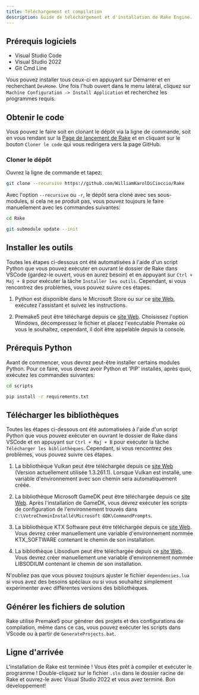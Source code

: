 ```yaml
---
title: Téléchargement et compilation
description: Guide de téléchargement et d'installation de Rake Engine.
---
```


## Prérequis logiciels

- Visual Studio Code
- Visual Studio 2022
- Git Cmd Line

Vous pouvez installer tous ceux-ci en appuyant sur Démarrer et en recherchant `DevHome`. Une fois l'hub ouvert dans le menu latéral, cliquez sur `Machine Configuration -> Install Application` et recherchez les programmes requis.

## Obtenir le code

Vous pouvez le faire soit en clonant le dépôt via la ligne de commande, soit en vous rendant sur la [Page de lancement de Rake](https://landing-rake-engine.netlify.app) et en cliquant sur le bouton `Cloner le code` qui vous redirigera vers la page GitHub.

### Cloner le dépôt

Ouvrez la ligne de commande et tapez:

```bash
git clone --recursive https://github.com/WilliamKarolDiCioccio/Rake
```

Avec l'option `--recursive` ou `-r`, le dépôt sera cloné avec ses sous-modules, si cela ne se produit pas, vous pouvez toujours le faire manuellement avec les commandes suivantes:

```bash
cd Rake
```
```bash
git submodule update --init
```

## Installer les outils

Toutes les étapes ci-dessous ont été automatisées à l'aide d'un script Python que vous pouvez exécuter en ouvrant le dossier de Rake dans VSCode (gardez-le ouvert, vous en aurez besoin) et en appuyant sur `Ctrl + Maj + B` pour exécuter la tâche `Installer les outils`. Cependant, si vous rencontrez des problèmes, vous pouvez suivre ces étapes.

1. Python est disponible dans le Microsoft Store ou sur ce [site Web](https://www.python.org/downloads/), exécutez l'assistant et suivez les instructions.

2. Premake5 peut être téléchargé depuis ce [site Web](https://premake.github.io/download). Choisissez l'option Windows, décompressez le fichier et placez l'exécutable Premake où vous le souhaitez, cependant, il doit être appelable depuis la console.

## Prérequis Python

Avant de commencer, vous devrez peut-être installer certains modules Python. Pour ce faire, vous devez avoir Python et 'PIP' installés, après quoi, exécutez les commandes suivantes:

```bash
cd scripts
```
```bash
pip install -r requirements.txt
```

## Télécharger les bibliothèques

Toutes les étapes ci-dessous ont été automatisées à l'aide d'un script Python que vous pouvez exécuter en ouvrant le dossier de Rake dans VSCode et en appuyant sur `Ctrl + Maj + B` pour exécuter la tâche `Télécharger les bibliothèques`. Cependant, si vous rencontrez des problèmes, vous pouvez suivre ces étapes.

1. La bibliothèque Vulkan peut être téléchargée depuis ce [site Web](https://sdk.lunarg.com/sdk/download/1.3.261.1/windows/VulkanSDK-1.3.261.1-Installer.exe) (Version actuellement utilisée 1.3.261.1). Lorsque Vulkan est installé, une variable d'environnement avec son chemin sera automatiquement créée.

2. La bibliothèque Microsoft GameDK peut être téléchargée depuis ce [site Web](https://github.com/microsoft/GDK/archive/refs/tags/June_2023_Update_3.zip). Après l'installation de GameDK, vous devrez exécuter les scripts de configuration de l'environnement trouvés dans `C:\VotreCheminInstallé\Microsoft GDK\CommandPrompts`.

3. La bibliothèque KTX Software peut être téléchargée depuis ce [site Web](https://github.com/KhronosGroup/KTX-Software/releases/download/v4.2.1/KTX-Software-4.2.1-Windows-arm64.exe). Vous devrez créer manuellement une variable d'environnement nommée KTX_SOFTWARE contenant le chemin de son installation.

4. La bibliothèque Libsodium peut être téléchargée depuis ce [site Web](https://github.com/jedisct1/libsodium/releases/download/1.0.19-RELEASE/libsodium-1.0.19-msvc.zip). Vous devrez créer manuellement une variable d'environnement nommée LIBSODIUM contenant le chemin de son installation.

N'oubliez pas que vous pouvez toujours ajuster le fichier `dependencies.lua` si vous avez des besoins spéciaux ou si vous souhaitez simplement expérimenter avec différentes versions des bibliothèques.

## Générer les fichiers de solution

Rake utilise Premake5 pour générer des projets et des configurations de compilation, même dans ce cas, vous pouvez exécuter les scripts dans VScode ou à partir de `GenerateProjects.bat`.

## Ligne d'arrivée

L'installation de Rake est terminée ! Vous êtes prêt à compiler et exécuter le programme ! Double-cliquez sur le fichier `.sln` dans le dossier racine de Rake et ouvrez-le avec Visual Studio 2022 et vous avez terminé. Bon développement!